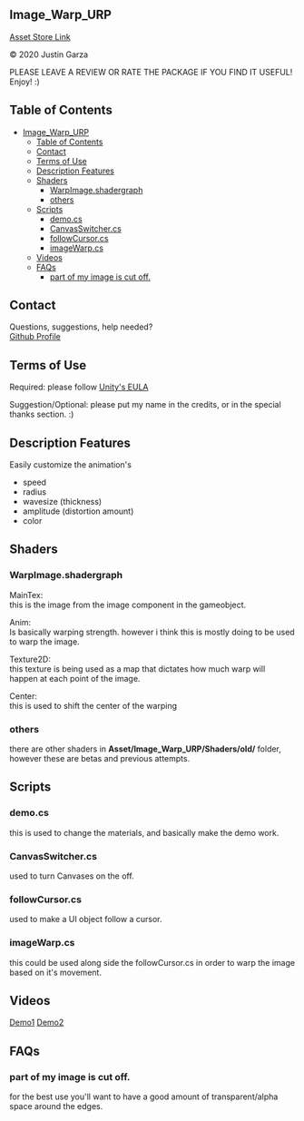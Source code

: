 Image_Warp_URP
-------------------------------------

[Asset Store Link](http://u3d.as/2M83)  

© 2020 Justin Garza

PLEASE LEAVE A REVIEW OR RATE THE PACKAGE IF YOU FIND IT USEFUL!
Enjoy! :)

## Table of Contents

<!--TOC-->
* [Image_Warp_URP](#image_warp_urp)
	* [Table of Contents](#table-of-contents)
	* [Contact](#contact)
	* [Terms of Use](#terms-of-use)
	* [Description Features](#description-features)
	* [Shaders](#shaders)
		* [WarpImage.shadergraph](#warpimage.shadergraph)
		* [others](#others)
	* [Scripts](#scripts)
		* [demo.cs](#demo.cs)
		* [CanvasSwitcher.cs](#canvasswitcher.cs)
		* [followCursor.cs](#followcursor.cs)
		* [imageWarp.cs](#imagewarp.cs)
	* [Videos](#videos)
	* [FAQs](#faqs)
		* [part of my image is cut off.](#part-of-my-image-is-cut-off.)

<!--TOC-->

## Contact

Questions, suggestions, help needed?  
[Github Profile](https://github.com/jgarza9788)

## Terms of Use

Required:
please follow [Unity's EULA](https://unity3d.com/legal/as_terms) 

Suggestion/Optional:
please put my name in the credits, or in the special thanks section. :)  


## Description Features

Easily customize the animation's

* speed
* radius
* wavesize (thickness)
* amplitude (distortion amount)
* color

## Shaders

### WarpImage.shadergraph
MainTex:  
this is the image from the image component in the gameobject.  

Anim:  
Is basically warping strength. however i think this is mostly doing to be used to warp the image.

Texture2D:  
this texture is being used as a map that dictates how much warp will happen at each point of the image.  

Center:  
this is used to shift the center of the warping  

### others
there are other shaders in **Asset/Image_Warp_URP/Shaders/old/** folder, however these are betas and previous attempts.  


## Scripts

### demo.cs
this is used to change the materials, and basically make the demo work.

### CanvasSwitcher.cs
used to turn Canvases on the off.

### followCursor.cs
used to make a UI object follow a cursor.

### imageWarp.cs
this could be used along side the followCursor.cs in order to warp the image based on it's movement.  


## Videos

[Demo1](https://www.youtube.com/watch?v=mFXpAGFWsSM)
[Demo2](https://www.youtube.com/watch?v=m6aK2kRxC3g)


## FAQs

### part of my image is cut off.
for the best use you'll want to have a good amount of transparent/alpha space around the edges.




